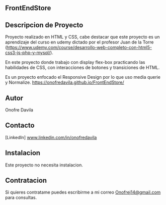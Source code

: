 ## FrontEndStore
## Descripcion de Proyecto
Proyecto realizado en HTML y CSS, cabe destacar que este proyecto es un aprendizaje del curso en udemy dictado por el profesor Juan de la Torre (https://www.udemy.com/course/desarrollo-web-completo-con-html5-css3-js-php-y-mysql/).

En este proyecto donde trabajo con display flex-box practicando las habilidades de CSS, con interacciones de botones y transiciones de HTML.

Es un proyecto enfocado el Responsive Design por lo que uso media querie y Normalize.
https://onofredavila.github.io/FrontEndStore/

## Autor
Onofre Davila

## Contacto
[LinkedIn] www.linkedin.com/in/onofredavila

## Instalacion
Este proyecto no necesita instalacion.

## Contratacion
Si quieres contratame puedes escribirme a mi correo Onofrej14@gmail.com para consultas.
